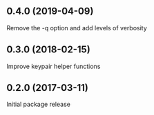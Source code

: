 0.4.0 (2019-04-09)
------------------

Remove the -q option and add levels of verbosity

0.3.0 (2018-02-15)
------------------

Improve keypair helper functions

0.2.0 (2017-03-11)
------------------

Initial package release
